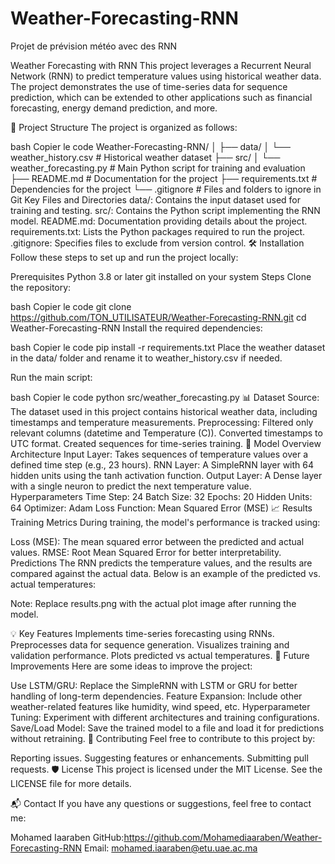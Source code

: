 # Weather-Forecasting-RNN
Projet de prévision météo avec des RNN


Weather Forecasting with RNN
This project leverages a Recurrent Neural Network (RNN) to predict temperature values using historical weather data. The project demonstrates the use of time-series data for sequence prediction, which can be extended to other applications such as financial forecasting, energy demand prediction, and more.

📁 Project Structure
The project is organized as follows:

bash
Copier le code
Weather-Forecasting-RNN/
│
├── data/
│   └── weather_history.csv       # Historical weather dataset
├── src/
│   └── weather_forecasting.py    # Main Python script for training and evaluation
├── README.md                     # Documentation for the project
├── requirements.txt              # Dependencies for the project
└── .gitignore                    # Files and folders to ignore in Git
Key Files and Directories
data/: Contains the input dataset used for training and testing.
src/: Contains the Python script implementing the RNN model.
README.md: Documentation providing details about the project.
requirements.txt: Lists the Python packages required to run the project.
.gitignore: Specifies files to exclude from version control.
🛠️ Installation
Follow these steps to set up and run the project locally:

Prerequisites
Python 3.8 or later
git installed on your system
Steps
Clone the repository:

bash
Copier le code
git clone https://github.com/TON_UTILISATEUR/Weather-Forecasting-RNN.git
cd Weather-Forecasting-RNN
Install the required dependencies:

bash
Copier le code
pip install -r requirements.txt
Place the weather dataset in the data/ folder and rename it to weather_history.csv if needed.

Run the main script:

bash
Copier le code
python src/weather_forecasting.py
📊 Dataset
Source: The dataset used in this project contains historical weather data, including timestamps and temperature measurements.
Preprocessing:
Filtered only relevant columns (datetime and Temperature (C)).
Converted timestamps to UTC format.
Created sequences for time-series training.
🧠 Model Overview
Architecture
Input Layer: Takes sequences of temperature values over a defined time step (e.g., 23 hours).
RNN Layer: A SimpleRNN layer with 64 hidden units using the tanh activation function.
Output Layer: A Dense layer with a single neuron to predict the next temperature value.
Hyperparameters
Time Step: 24
Batch Size: 32
Epochs: 20
Hidden Units: 64
Optimizer: Adam
Loss Function: Mean Squared Error (MSE)
📈 Results
Training Metrics
During training, the model's performance is tracked using:

Loss (MSE): The mean squared error between the predicted and actual values.
RMSE: Root Mean Squared Error for better interpretability.
Predictions
The RNN predicts the temperature values, and the results are compared against the actual data. Below is an example of the predicted vs. actual temperatures:


Note: Replace results.png with the actual plot image after running the model.

💡 Key Features
Implements time-series forecasting using RNNs.
Preprocesses data for sequence generation.
Visualizes training and validation performance.
Plots predicted vs actual temperatures.
🚀 Future Improvements
Here are some ideas to improve the project:

Use LSTM/GRU: Replace the SimpleRNN with LSTM or GRU for better handling of long-term dependencies.
Feature Expansion: Include other weather-related features like humidity, wind speed, etc.
Hyperparameter Tuning: Experiment with different architectures and training configurations.
Save/Load Model: Save the trained model to a file and load it for predictions without retraining.
🤝 Contributing
Feel free to contribute to this project by:

Reporting issues.
Suggesting features or enhancements.
Submitting pull requests.
🛡️ License
This project is licensed under the MIT License. See the LICENSE file for more details.

📬 Contact
If you have any questions or suggestions, feel free to contact me:

Mohamed Iaaraben
GitHub:https://github.com/Mohamediaaraben/Weather-Forecasting-RNN
Email: mohamed.iaaraben@etu.uae.ac.ma
